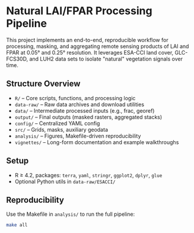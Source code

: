 # Natural LAI/FPAR Processing Pipeline

This project implements an end-to-end, reproducible workflow for processing, masking, and aggregating remote sensing products of LAI and FPAR at 0.05° and 0.25° resolution. It leverages ESA-CCI land cover, GLC-FCS30D, and LUH2 data sets to isolate "natural" vegetation signals over time.

## Structure Overview

-   `R/` – Core scripts, functions, and processing logic
-   `data-raw/` – Raw data archives and download utilities
-   `data/` – Intermediate processed inputs (e.g., frac, georef)
-   `output/` – Final outputs (masked rasters, aggregated stacks)
-   `config/` – Centralized YAML config
-   `src/` – Grids, masks, auxiliary geodata
-   `analysis/` – Figures, Makefile-driven reproducibility
-   `vignettes/` – Long-form documentation and example walkthroughs

## Setup

-   R ≥ 4.2, packages: `terra`, `yaml`, `stringr`, `ggplot2`, `dplyr`, `glue`
-   Optional Python utils in `data-raw/ESACCI/`

## Reproducibility

Use the Makefile in `analysis/` to run the full pipeline:

``` bash
make all
```

